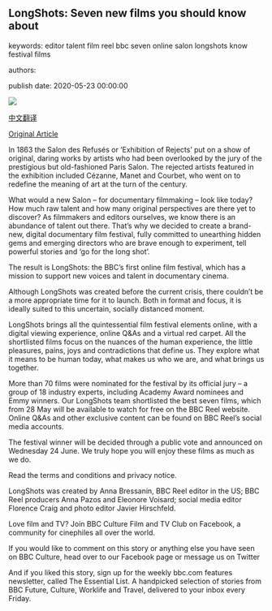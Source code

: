 ## LongShots: Seven new films you should know about

keywords: editor talent film reel bbc seven online salon longshots know festival films

authors: 

publish date: 2020-05-23 00:00:00

![](https://ichef.bbci.co.uk/wwfeatures/live/624_351/images/live/p0/8f/fj/p08ffjfp.jpg)

[中文翻译](LongShots%3A%20Seven%20new%20films%20you%20should%20know%20about_zh.md)

[Original Article](https://www.bbc.com/culture/article/20200523-longshots-seven-new-films-you-should-know-about)

In 1863 the Salon des Refusés or ‘Exhibition of Rejects’ put on a show of original, daring works by artists who had been overlooked by the jury of the prestigious but old-fashioned Paris Salon. The rejected artists featured in the exhibition included Cézanne, Manet and Courbet, who went on to redefine the meaning of art at the turn of the century.

What would a new Salon – for documentary filmmaking – look like today? How much raw talent and how many original perspectives are there yet to discover? As filmmakers and editors ourselves, we know there is an abundance of talent out there. That’s why we decided to create a brand-new, digital documentary film festival, fully committed to unearthing hidden gems and emerging directors who are brave enough to experiment, tell powerful stories and ‘go for the long shot’.

The result is LongShots: the BBC’s first online film festival, which has a mission to support new voices and talent in documentary cinema.

Although LongShots was created before the current crisis, there couldn’t be a more appropriate time for it to launch. Both in format and focus, it is ideally suited to this uncertain, socially distanced moment.

LongShots brings all the quintessential film festival elements online, with a digital viewing experience, online Q&As and a virtual red carpet. All the shortlisted films focus on the nuances of the human experience, the little pleasures, pains, joys and contradictions that define us. They explore what it means to be human today, what makes us who we are, and what brings us together.

More than 70 films were nominated for the festival by its official jury – a group of 18 industry experts, including Academy Award nominees and Emmy winners. Our LongShots team shortlisted the best seven films, which from 28 May will be available to watch for free on the BBC Reel website. Online Q&As and other exclusive content can be found on BBC Reel’s social media accounts.

The festival winner will be decided through a public vote and announced on Wednesday 24 June. We truly hope you will enjoy these films as much as we do.

Read the terms and conditions and privacy notice.

LongShots was created by Anna Bressanin, BBC Reel editor in the US; BBC Reel producers Anna Pazos and Eleonore Voisard; social media editor Florence Craig and photo editor Javier Hirschfeld.

Love film and TV? Join BBC Culture Film and TV Club on Facebook, a community for cinephiles all over the world.

If you would like to comment on this story or anything else you have seen on BBC Culture, head over to our Facebook page or message us on Twitter

And if you liked this story, sign up for the weekly bbc.com features newsletter, called The Essential List. A handpicked selection of stories from BBC Future, Culture, Worklife and Travel, delivered to your inbox every Friday.